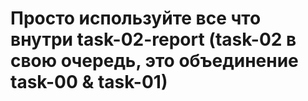 # Просто используйте все что внутри task-02-report (task-02 в свою очередь, это объединение task-00 & task-01)
